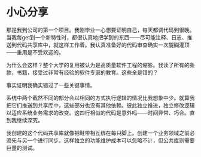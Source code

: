 # 小心分享
那是我到公司的第一个项目。我刚毕业一心想要证明自己，每天都调代码到很晚。当我每get到一个新特性时，都很认真地把学到的东西——尽可能注释、日志、推送到代码共享库中，就这样工作着。我认真准备好的代码审查确实一次醍醐灌顶——重用是不受欢迎的。

为什么会这样？整个大学的复用被认为是高质量软件工程的缩影。我读了所有的条款，书籍，接受过非常有经验的软件专家的教育。这些全是错的？

事实证明我确实错过了一些关键事情。

系统中两个截然不同的部分会以相同的方式执行逻辑的情况比我想象中少。就算我把它们推送到共享库中，这些部分也没有其他依赖。彼此独立推进，独立修改逻辑以适应系统业务需求的改变。这四行相似的代码是意外吗——时间异常、巧合。直到我继续深究。

我创建的这个代码共享库就像把鞋带相互绑在每只脚上。创建一个业务领域之前必须先与另一个进行同步。这样独立的功能维护成本可以忽略不计，但公共库则需要巨量的测试。